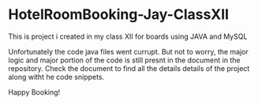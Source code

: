 # HotelRoomBooking-Jay-ClassXII
This is project i created in my class XII for boards using JAVA and MySQL

Unfortunately the code java files went currupt. But not to worry, the major logic and major portion of the code is still presnt in the document in the repository.
Check the document to find all the details details of the project along witht he code snippets.

Happy Booking!
